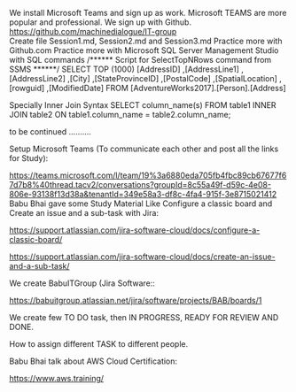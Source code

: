 
We install Microsoft Teams and sign up as work. Microsoft TEAMS are more popular and professional.
We sign up with Github. https://github.com/machinedialogue/IT-group  
Create file Session1.md, Session2.md and Session3.md
Practice more with Github.com
Practice more with Microsoft SQL Server Management Studio with SQL commands
/****** Script for SelectTopNRows command from SSMS  ******/
SELECT TOP (1000) [AddressID]
      ,[AddressLine1]
      ,[AddressLine2]
      ,[City]
      ,[StateProvinceID]
      ,[PostalCode]
      ,[SpatialLocation]
      ,[rowguid]
      ,[ModifiedDate]
  FROM [AdventureWorks2017].[Person].[Address]
  
  Specially Inner Join Syntax
  SELECT column_name(s)
FROM table1
INNER JOIN table2
ON table1.column_name = table2.column_name;

to be continued ..........

Setup Microsoft Teams (To communicate each other and post all the links for Study):

https://teams.microsoft.com/l/team/19%3a6880eda705fb4fbc89cb67677f67d7b8%40thread.tacv2/conversations?groupId=8c55a49f-d59c-4e08-806e-93138f13d38a&tenantId=349e58a3-df8c-4fa4-915f-3e8715021412
Babu Bhai gave some Study Material Like Configure a classic board and Create an issue and a sub-task with Jira:

https://support.atlassian.com/jira-software-cloud/docs/configure-a-classic-board/

https://support.atlassian.com/jira-software-cloud/docs/create-an-issue-and-a-sub-task/

We create BabuITGroup (Jira Software::

https://babuitgroup.atlassian.net/jira/software/projects/BAB/boards/1

We create few TO DO task, then IN PROGRESS, READY FOR REVIEW AND DONE.

How to assign different TASK to different people.

Babu Bhai talk about AWS Cloud Certification:

https://www.aws.training/
